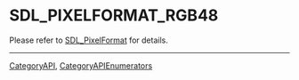 # SDL_PIXELFORMAT_RGB48

Please refer to [SDL_PixelFormat](SDL_PixelFormat) for details.

----
[CategoryAPI](CategoryAPI), [CategoryAPIEnumerators](CategoryAPIEnumerators)

